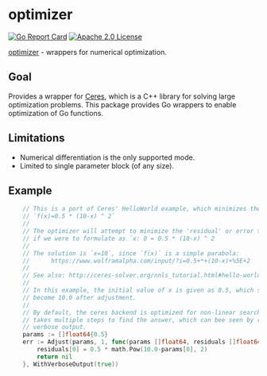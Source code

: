 # optimizer

[![Go Report Card](https://goreportcard.com/badge/github.com/vgough/optimizer)](https://goreportcard.com/report/github.com/vgough/optimizer)
[![Apache 2.0 License](https://img.shields.io/badge/License-Apache%202.0-blue.svg)](LICENSE)

[optimizer](https://github.com/vgough/optimizer) - wrappers for numerical optimization.

## Goal

Provides a wrapper for [Ceres](http://ceres-solver.org/), which is a C++ library for solving large
optimization problems.  This package provides Go wrappers to enable optimization of Go functions.

## Limitations

* Numerical differentiation is the only supported mode.
* Limited to single parameter block (of any size).

## Example

```Go
    // This is a port of Ceres' HelloWorld example, which minimizes the equation
    // `f(x)=0.5 * (10-x) ^ 2`
    //
    // The optimizer will attempt to minimize the 'residual' or error term
    // if we were to formulate as `x: 0 = 0.5 * (10-x) ^ 2
    //
    // The solution is `x=10`, since `f(x)` is a simple parabola:
    //      https://www.wolframalpha.com/input/?i=0.5+*+(10-x)+%5E+2
    //
    // See also: http://ceres-solver.org/nnls_tutorial.html#hello-world
    //
    // In this example, the initial value of x is given as 0.5, which should
    // become 10.0 after adjustment.
    //
    // By default, the ceres backend is optimized for non-linear search, so it
    // takes multiple steps to find the answer, which can bee seen by requesting
    // verbose output.
    params := []float64{0.5}
    err := Adjust(params, 1, func(params []float64, residuals []float64) error {
        residuals[0] = 0.5 * math.Pow(10.0-params[0], 2)
        return nil
    }, WithVerboseOutput(true))
```

